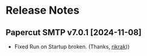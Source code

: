 # Release Notes

## Papercut SMTP v7.0.1 [2024-11-08]

- Fixed Run on Startup broken. (Thanks, [rikrak](https://github.com/rikrak)))
